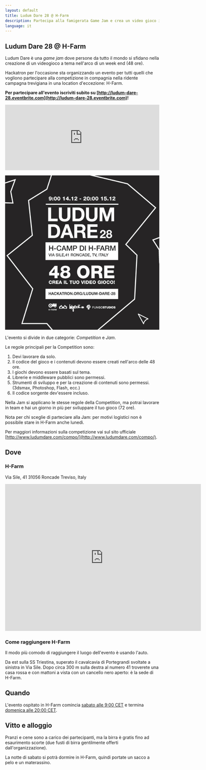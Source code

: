 ```yaml
---
layout: default
title: Ludum Dare 28 @ H-Farm
description: Partecipa alla famigerata Game Jam e crea un video gioco in un weekend.
language: it
---
```


## Ludum Dare 28 @ H-Farm

Ludum Dare è una *game jam* dove persone da tutto il mondo si sfidano nella creazione di un videogioco a tema nell'arco di un week end (48 ore).

Hackatron per l'occasione sta organizzando un evento per tutti quelli che vogliono partecipare alla competizione in compagnia nella ridente campagna trevigiana in una location d'eccezione: H-Farm.

**Per partecipare all'evento iscriviti subito su [http://ludum-dare-28.eventbrite.com](http://ludum-dare-28.eventbrite.com)!**

<iframe  src="http://www.eventbrite.com/tickets-external?eid=9633842081&ref=etckt&v=2" frameborder="0" height="214" width="100%" vspace="0" hspace="0" marginheight="5" marginwidth="5" scrolling="auto" allowtransparency="true"></iframe>

![Ludum Dare 28 @ H-Farm](/images/ludum-dare-28.jpg)

L'evento si divide in due categorie: *Competition* e *Jam*.

Le regole principali per la Competition sono:

1. Devi lavorare da solo.
1. Il codice del gioco e i contenuti devono essere creati nell'arco delle 48 ore.
1. I giochi devono essere basati sul tema.
1. Librerie e middleware pubblici sono permessi.
1. Strumenti di sviluppo e per la creazione di contenuti sono permessi. (3dsmax, Photoshop, Flash, ecc.)
1. Il codice sorgente dev'essere incluso.

Nella Jam si applicano le stesse regole della Competition, ma potrai lavorare in team e hai un giorno in più per sviluppare il tuo gioco (72 ore).

Nota per chi sceglie di parteciare alla Jam: per motivi logistici non è possibile stare in H-Farm anche lunedì.

Per maggiori informazioni sulla competizione vai sul sito ufficiale [http://www.ludumdare.com/compo/](http://www.ludumdare.com/compo/).

## Dove

### H-Farm

Via Sile, 41
31056 Roncade
Treviso, Italy

<iframe src="https://www.google.com/maps/embed?pb=!1m14!1m8!1m3!1d2793.313664180497!2d12.4280279!3d45.5641306!3m2!1i1024!2i768!4f13.1!3m3!1m2!1s0x477952f471c3308d%3A0x4a11258524a51b8e!2sH+-+Farm+Spa%2C+Via+Sile%2C+41%2C+Roncade+Treviso!5e0!3m2!1sen!2sit!4v1386243921356" width="640" height="480" frameborder="0" style="border:0"></iframe>

### Come raggiungere H-Farm

Il modo più comodo di raggiungere il luogo dell'evento è usando l'auto.

Da est sulla SS Triestina, superato il cavalcavia di Portegrandi svoltate a sinistra in Via Sile. Dopo circa 300 m sulla destra al numero 41 troverete una casa rossa e con mattoni a vista con un cancello nero aperto: è la sede di H-Farm.

## Quando

L'evento ospitato in H-Farm comincia [sabato alle 9:00 CET](http://www.wolframalpha.com/input/?i=14%2F12%2F2013+9%3A00+CET) e termina [domenica alle 20:00 CET](http://www.wolframalpha.com/input/?i=15%2F12%2F2013+20%3A00+CET).

## Vitto e alloggio

Pranzi e cene sono a carico dei partecipanti, ma la birra è gratis fino ad esaurimento scorte (due fusti di birra gentilmente offerti dall'organizzazione).

La notte di sabato si potrà dormire in H-Farm, quindi portate un sacco a pelo e un materassino.